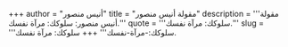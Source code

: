 +++
author = "أنيس منصور"
title = "مقولة أنيس منصور"
description = '''مقولة أنيس منصور: سلوكك: مرآة نفسك.'''
quote = '''سلوكك: مرآة نفسك.'''
slug = '''سلوكك:-مرآة-نفسك'''
+++
سلوكك: مرآة نفسك.
